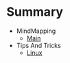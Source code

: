 # Summary

- MindMapping
  - [Main](core/MindMapping/MindMapping.md)
- Tips And Tricks
  - [Linux](core/TipsAndTricks/CommandLinux.md)

